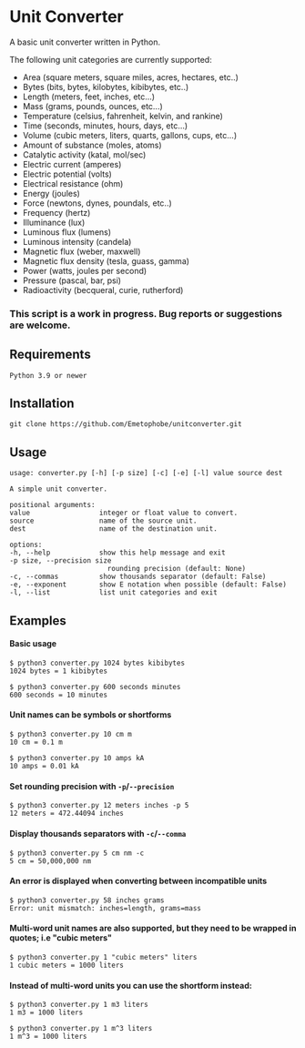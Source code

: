 # Unit Converter

A basic unit converter written in Python.

The following unit categories are currently supported:

* Area (square meters, square miles, acres, hectares, etc..)
* Bytes (bits, bytes, kilobytes, kibibytes, etc..)
* Length (meters, feet, inches, etc...)
* Mass (grams, pounds, ounces, etc...)
* Temperature (celsius, fahrenheit, kelvin, and rankine)
* Time (seconds, minutes, hours, days, etc...)
* Volume (cubic meters, liters, quarts, gallons, cups, etc...)
* Amount of substance (moles, atoms)
* Catalytic activity (katal, mol/sec)
* Electric current (amperes)
* Electric potential (volts)
* Electrical resistance (ohm)
* Energy (joules)
* Force (newtons, dynes, poundals, etc..)
* Frequency (hertz)
* Illuminance (lux)
* Luminous flux (lumens)
* Luminous intensity (candela)
* Magnetic flux (weber, maxwell)
* Magnetic flux density (tesla, guass, gamma)
* Power (watts, joules per second)
* Pressure (pascal, bar, psi)
* Radioactivity (becqueral, curie, rutherford)

### This script is a work in progress. Bug reports or suggestions are welcome.


## Requirements

    Python 3.9 or newer

## Installation

    git clone https://github.com/Emetophobe/unitconverter.git

## Usage

    usage: converter.py [-h] [-p size] [-c] [-e] [-l] value source dest

    A simple unit converter.

    positional arguments:
    value                 integer or float value to convert.
    source                name of the source unit.
    dest                  name of the destination unit.

    options:
    -h, --help            show this help message and exit
    -p size, --precision size
                            rounding precision (default: None)
    -c, --commas          show thousands separator (default: False)
    -e, --exponent        show E notation when possible (default: False)
    -l, --list            list unit categories and exit

## Examples

#### Basic usage

    $ python3 converter.py 1024 bytes kibibytes
    1024 bytes = 1 kibibytes

    $ python3 converter.py 600 seconds minutes
    600 seconds = 10 minutes

#### Unit names can be symbols or shortforms

    $ python3 converter.py 10 cm m
    10 cm = 0.1 m

    $ python3 converter.py 10 amps kA
    10 amps = 0.01 kA

#### Set rounding precision with `-p`/`--precision`

    $ python3 converter.py 12 meters inches -p 5
    12 meters = 472.44094 inches

#### Display thousands separators with `-c`/`--comma`

    $ python3 converter.py 5 cm nm -c
    5 cm = 50,000,000 nm

#### An error is displayed when converting between incompatible units

    $ python3 converter.py 58 inches grams
    Error: unit mismatch: inches=length, grams=mass

#### Multi-word unit names are also supported, but they need to be wrapped in quotes; i.e "cubic meters"

    $ python3 converter.py 1 "cubic meters" liters
    1 cubic meters = 1000 liters

#### Instead of multi-word units you can use the shortform instead:

    $ python3 converter.py 1 m3 liters
    1 m3 = 1000 liters

    $ python3 converter.py 1 m^3 liters
    1 m^3 = 1000 liters
